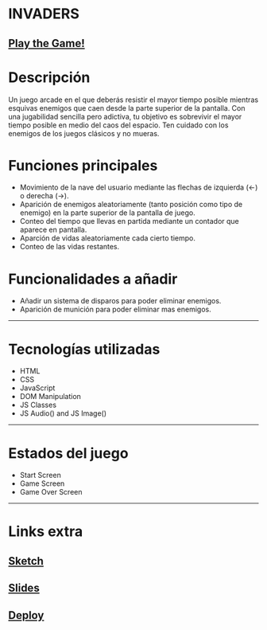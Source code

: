 # INVADERS

## [Play the Game!](https://alvarox86.github.io/Invaders/)

# Descripción

Un juego arcade en el que deberás resistir el mayor tiempo posible mientras esquivas enemigos que caen desde la parte superior de la pantalla. Con una jugabilidad sencilla pero adictiva, tu objetivo es sobrevivir el mayor tiempo posible en medio del caos del espacio. Ten cuidado con los enemigos de los juegos clásicos y no mueras.

# Funciones principales

- Movimiento de la nave del usuario mediante las flechas de izquierda (<-) o derecha (->).
- Aparición de enemigos aleatoriamente (tanto posición como tipo de enemigo) en la parte superior de la pantalla de juego.
- Conteo del tiempo que llevas en partida mediante un contador que aparece en pantalla.
- Aparción de vidas aleatoriamente cada cierto tiempo.
- Conteo de las vidas restantes.

# Funcionalidades a añadir

- Añadir un sistema de disparos para poder eliminar enemigos.
- Aparición de munición para poder eliminar mas enemigos.

<hr>

# Tecnologías utilizadas

- HTML
- CSS
- JavaScript
- DOM Manipulation
- JS Classes
- JS Audio() and JS Image()

<hr>

# Estados del juego

- Start Screen
- Game Screen
- Game Over Screen

<hr>

# Links extra 

## [Sketch](https://excalidraw.com/)

## [Slides]()

## [Deploy](https://alvarox86.github.io/Invaders/)
